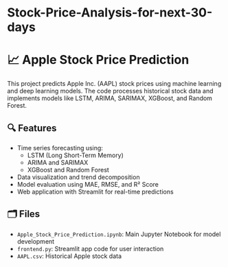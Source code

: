 # Stock-Price-Analysis-for-next-30-days

# 📈 Apple Stock Price Prediction

This project predicts Apple Inc. (AAPL) stock prices using machine learning and deep learning models. The code processes historical stock data and implements models like LSTM, ARIMA, SARIMAX, XGBoost, and Random Forest.

## 🔍 Features

- Time series forecasting using:
  - LSTM (Long Short-Term Memory)
  - ARIMA and SARIMAX
  - XGBoost and Random Forest
- Data visualization and trend decomposition
- Model evaluation using MAE, RMSE, and R² Score
- Web application with Streamlit for real-time predictions

## 🗂️ Files

- `Apple_Stock_Price_Prediction.ipynb`: Main Jupyter Notebook for model development
- `frontend.py`: Streamlit app code for user interaction
- `AAPL.csv`: Historical Apple stock data

